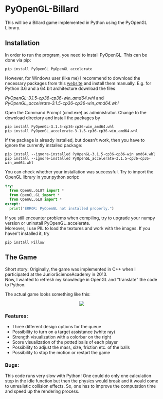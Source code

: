 # PyOpenGL-Billard
This will be a Billard game implemented in Python using the PyOpenGL Library.

## Installation
In order to run the program, you need to install PyOpenGL. This can be done via pip:
```
pip install PyOpenGL PyOpenGL_accelerate
```
However, for Windows user (like me) I recommend to download the necessary packages from this 
[website](https://www.lfd.uci.edu/~gohlke/pythonlibs/#pyopengl)
and install them manually. E.g. for Python 3.6 and a 64 bit architecture download the files

_PyOpenGL-3.1.5-cp36-cp36-win_amd64.whl_ and <br/>
_PyOpenGL_accelerate-3.1.5-cp36-cp36-win_amd64.whl_

Open the Command Prompt (cmd.exe) as administrator. Change to the download directory and install the packages by
```
pip install PyOpenGL-3.1.5-cp36-cp36-win_amd64.whl
pip install PyOpenGL_accelerate-3.1.5-cp36-cp36-win_amd64.whl
```
If the package is already installed, but doesn't work, then you have to ignore the currently installed package:
```
pip install --ignore-installed PyOpenGL-3.1.5-cp36-cp36-win_amd64.whl
pip install --ignore-installed PyOpenGL_accelerate-3.1.5-cp36-cp36-win_amd64.whl
```
You can check whether your installation was successful. Try to import the OpenGL library in your python script:
```python
try:
  from OpenGL.GLUT import *
  from OpenGL.GL import *
  from OpenGL.GLU import *
except:
  print("ERROR: PyOpenGL not installed properly.")
```
If you still encounter problems when compiling, try to upgrade your numpy version or uninstall PyOpenGL_accelerate. <br/>
Moreover, I use PIL to load the textures and work with the images. If you haven't installed it, try
```
pip install Pillow
```
## The Game
Short story: Originally, the game was implemented in C++ when I participated at the JuniorScienceAcademy in 2013. <br/>
Now, I wanted to refresh my knowledge in OpenGL and "translate" the code to Python.

The actual game looks something like this:
<p align="center">
  <img src="https://user-images.githubusercontent.com/37344742/86500795-e9e28480-bd93-11ea-9713-815e97a60b35.png">
</p>

### Features: <br/>
* Three different design options for the queue
* Possibility to turn on a target assistance (white ray)
* Strength visualization with a colorbar on the right
* Score visualization of the potted balls of each player
* Possibility to adjust the mass, size, friction etc. of the balls
* Possibility to stop the motion or restart the game

### Bugs: <br/>
This code runs very slow with Python! One could do only one calculation step in the idle function but then the physics would break and it would come to unrealistic collision effects. So, one has to improve the computation time and speed up the rendering process.
